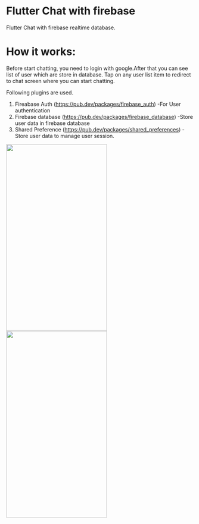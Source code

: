 # Flutter Chat with firebase

Flutter Chat with firebase realtime database.

# How it works:

Before start chatting, you need to login with google.After that you can see list of user which are store in database.
Tap on any user list item to redirect to chat screen where you can start chatting.

Following plugins are used.
1) Fireabase Auth (https://pub.dev/packages/firebase_auth)
    -For User authentication
2) Firebase database (https://pub.dev/packages/firebase_database)
    -Store user data in firebase database
3) Shared Preference (https://pub.dev/packages/shared_preferences)
    -Store user data to manage user session.

<div>
  <img src="https://github.com/er-aakash-kareliya/Flutter-Firebase-Chat/blob/master/device-2019-07-08-181114.png" height="500" width="270"/>

  <img src="https://github.com/er-aakash-kareliya/Flutter-Firebase-Chat/blob/master/device-2019-07-08-181143.png" height="500" width="270"/>
</div>
